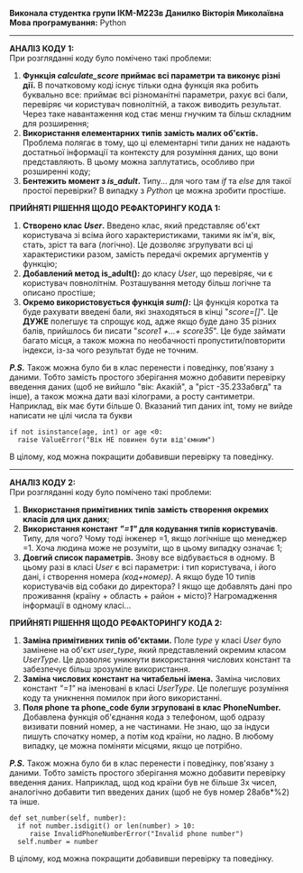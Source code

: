 **Виконала студентка групи ІКМ-М223в Данилко Вікторія Миколаївна**  
**Мова програмування:** Python  

****  
**АНАЛІЗ КОДУ 1:**  
При розгляданні коду було помічено такі проблеми:
1. **Функція ***calculate_score*** приймає всі параметри та виконує різні дії.** В початковому коді існує тільки одна функція яка робить буквально все: приймає всі різноманітні параметри,
рахує всі бали, перевіряє чи користувач повнолітній, а також виводить результат. Через таке навантаження код стає менш гнучким та більш складним для розширення;
2. **Використання елементарних типів замість малих об'єктів.** Проблема полягає в тому, що ці елементарні типи даних не надають 
достатньої інформації та контексту для розуміння даних, що вони представляють. В цьому можна заплутатись, особливо при розширенні коду;
3. **Бентежить момент з ***is_adult***.** Типу... для чого там *if* та *else* для такої простої перевірки? В випадку з *Python* це можна зробити простіше.

**ПРИЙНЯТІ РІШЕННЯ ЩОДО РЕФАКТОРИНГУ КОДА 1:**  
1. **Створено клас ***User***.** Введено клас, який представляє об'єкт користувача зі всіма його характеристиками, 
такими як ім'я, вік, стать, зріст та вага (логічно). Це дозволяє згрупувати всі ці характеристики разом, замість передачі окремих аргументів у функцію;
2. **Добавлений метод is_adult():** до класу *User*, що перевіряє, чи є користувач повнолітнім. Розташування методу більш логічне та описано простіше;
4. **Окремо використовується функція ***sum()***:** Ця функція коротка та буде рахувати введені бали, які знаходяться в кінці "*score=[]*". Це **ДУЖЕ** полегшує та спрощує код, адже якщо буде дано
35 різних балів, прийшлось би писати "*score1 +...+ score35*". Це буде займати багато місця, а також можна по необачності пропустити/повторити індекси, із-за чого результат буде не точним.  

***P.S.*** Також можна було би в клас перенести і поведінку, пов'язану з даними. Тобто замість простого зберігання можно добавити перевірку введення 
даних (щоб не вийшло "вік: Акакій", а "ріст  -35.233абвгд" та інше), а також можна дати вазі кілограми, а росту сантиметри.  
Наприклад, вік має бути більше 0. Вказаний тип даних int, тому не вийде написати не цілі числа та букви
```
if not isinstance(age, int) or age <0: 
  raise ValueError("Вік НЕ повинен бути від'ємним")
```
В цілому, код можна покращити добавивши перевірку та поведінку.
**** 
**АНАЛІЗ КОДУ 2:**   
При розгляданні коду було помічено такі проблеми:  
1. **Використання примітивних типів замість створення окремих класів для цих даних**;
2. **Використання констант ***"=1"*** для кодування типів користувачів**. Типу, для чого? Чому тоді інженер =1, якщо логічніше що менеджер =1. Хоча людина може не розуміти, що в цьому випадку означає 1;
3. **Довгий список параметрів.** Знову все відбувається в одному. В цьому разі в класі *User* є всі параметри: і тип користувача, і його дані, і створення номера *(код+номер)*. А якщо буде 10 типів користувачів
від собаки до директора? І якщо ще добавлять дані про проживання (країну + область + район + місто)? Нагромадження інформації в одному класі...

**ПРИЙНЯТІ РІШЕННЯ ЩОДО РЕФАКТОРИНГУ КОДА 2:**  
1. **Заміна примітивних типів об'єктами.** Поле *type* у класі *User* було замінене на об'єкт *user_type*, який представлений окремим класом *UserType*.
Це дозволяє уникнути використання числових констант та забезпечує більш зрозуміле використання.
2. **Заміна числових констант на читабельні імена.** Заміна числових констант *"=1"* на іменовані в класі *UserType*. Це полегшує розуміння коду та уникнення помилок при його використанні.
3. **Поля phone та phone_code були згруповані в клас PhoneNumber.** Добавлена функція об'єднання кода з телефоном, щоб одразу визивати повний номер, а не частинами. Не знаю, що за індуси
пишуть спочатку номер, а потім код країни, но ладно. В любому випадку, це можна поміняти місцями, якщо це потрібно.

***P.S.*** Також можна було би в клас перенести і поведінку, пов'язану з даними. Тобто замість простого зберігання можно добавити перевірку введення даних. Наприклад, щод код країни був не більше 3х чисел,
аналогічно добавити тип введених даних (щоб не був номер 28абв*%2) та інше.
```
def set_number(self, number):  
  if not number.isdigit() or len(number) > 10:
     raise InvalidPhoneNumberError("Invalid phone number")  
  self.number = number
```
В цілому, код можна покращити добавивши перевірку та поведінку.
